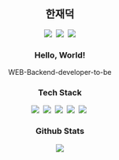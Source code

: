 <!-- 타이틀 -->
<h2 align="center">한재덕</h2> 
<div align="center">
  <img src="https://hits.seeyoufarm.com/api/count/incr/badge.svg?url=https%3A%2F%2Fgithub.com%2Fjaedeokhan%2Fhit-counter&count_bg=%2379C83D&title_bg=%23555555&icon=&icon_color=%23E7E7E7&title=hits&edge_flat=false"/>&nbsp;
  <a href="mailto:hjaedeok@gmail.com"><img src="https://img.shields.io/badge/Gmail-d14836?style=flat-square&logo=Gmail&logoColor=white&link=mailto:hjaedeok@gmail.com"></a>&nbsp;
  <a href="https://co-deok.tistory.com/" target="_blank"><img src="http://img.shields.io/badge/-Blog-blue?style=flat-square&logo=0E9648&link=https://co-deok.tistory.com/"></a>
</div>

<!-- 인사말 -->
<h3 align="center">Hello, World!</h3>
<div align="center">
  <p>WEB-Backend-developer-to-be</p>
</div>

<!-- 기술 스택 -->
<h3 align="center">Tech Stack</h3>
<div align="center">
    <img src="https://img.shields.io/badge/Java-007396?style=flat-square&logo=Java&logoColor=white"/>&nbsp;
    <img src="https://img.shields.io/badge/Spring-6DB33F?style=flat-square&logo=Spring&logoColor=white"/>&nbsp;
    <img src="https://img.shields.io/badge/MySQL-4479A1?style=flat-square&logo=MySQL&logoColor=white"/>&nbsp;
    <img src="https://img.shields.io/badge/Ubuntu-E95420?style=flat-square&logo=Ubuntu&logoColor=white"/>&nbsp;
    <img src="https://img.shields.io/badge/AWS-FF9900?style=flat-square&logo=amazon-aws&logoColor=white"/>&nbsp;
</div>

<!-- Github 현황 -->
<h3 align="center">Github Stats</h3>
<div align="center">
   <img src="https://github-readme-stats.vercel.app/api?username=jaedeokhan&show_icons=true&theme=dracula"/>
</div>
